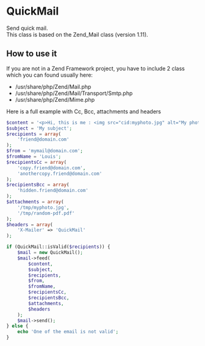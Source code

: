 QuickMail
=========

Send quick mail.  
This class is based on the Zend_Mail class (version 1.11).

How to use it
-------------------------

If you are not in a Zend Framework project, you have to include 2 class which you can found usually here:
* /usr/share/php/Zend/Mail.php
* /usr/share/php/Zend/Mail/Transport/Smtp.php
* /usr/share/php/Zend/Mime.php

Here is a full example with Cc, Bcc, attachments and headers

```php
$content = '<p>Hi, this is me : <img src="cid:myphoto.jpg" alt="My photo" /></p>';
$subject = 'My subject';
$recipients = array(
    'friend@domain.com'
);
$from = 'mymail@domain.com';
$fromName = 'Louis';
$recipientsCc = array(
    'copy.friend@domain.com',
    'anothercopy.friend@domain.com'
);
$recipientsBcc = array(
    'hidden.friend@domain.com'
);
$attachments = array(
    '/tmp/myphoto.jpg',
    '/tmp/random-pdf.pdf'
);
$headers = array(
    'X-Mailer' => 'QuickMail'
);

if (QuickMail::isValid($recipients)) {
    $mail = new QuickMail();
    $mail->feed(
        $content,
        $subject,
        $recipients,
        $from,
        $fromName,
        $recipientsCc,
        $recipientsBcc,
        $attachments,
        $headers
    );
    $mail->send();
} else {
    echo 'One of the email is not valid';
}
```
